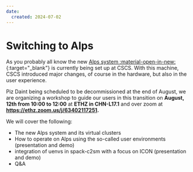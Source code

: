 ```yaml
---
date:
  created: 2024-07-02
---
```


# Switching to Alps

As you probably all know the new [Alps system :material-open-in-new:](https://www.cscs.ch/computers/alps){:target="_blank"} is currently being set up at CSCS. With this machine, CSCS introduced major changes, of course in the hardware, but also in the user experience.

Piz Daint being scheduled to be decommissioned at the end of August, we are organizing a workshop to guide our users in this transition on **August, 12th from 10:00 to 12:00** at **ETHZ in CHN-L17.1** and over zoom at **https://ethz.zoom.us/j/63402117251.**
    
We will cover the following:

- The new Alps system and its virtual clusters
- How to operate on Alps using the so-called user environments (presentation and demo)
- integration of uenvs in spack-c2sm with a focus on ICON (presentation and demo)
- Q&A
